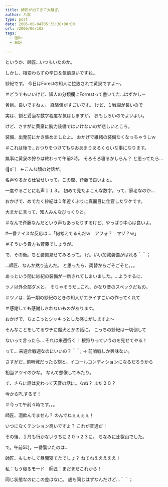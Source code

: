 ```yaml
---
title: 師匠が出てきて大騒ぎ。
author: 八雲
type: post
date: 2006-06-04T05:35:38+00:00
url: /2006/06/102
tags:
  - 信On
  - 日記

---
```

というか、師匠…いつもいたのか。
  
しかし、相変わらずの辛口＆気前良いですね…

紗紀です。 今日はForestの知人に拉致されて黄泉ですよ～。
  
＃どうでもいいけど、知人の分類欄にForrestって書いてた…はずかしー
  
黄泉。良いですねぇ。 経験値がすごいです。 けど、１戦闘が長いので
  
実は、割と妥当な数字程度な気はしますが。 おもしろいのでよいよい。
  
けど、さすがに黄泉に腕力装備ではいけないのが悲しいところ。
  
装備、出発前にかき集めましたよ。 おかげで維緒の装備なくなっちゃうしｗ
  
＃これは後で…おつりをつけてもなおあまりあるくらいな事になります。
  
無事に黄泉の狩りは終わって午前2時。 そろそろ寝るかしらん？ と思ってたら…

(ﾟoﾟ） ←こんな顔の対話が。
  
名声やるから仕官せいって。この際、斉藤で良いよと。
  
一度やるごとに名声１１３。 初めて見たよこんな数字。って、家老なのか…
  
おかげで、めでたく紗紀は１年近くぶりに真面目に仕官したワケです。
  
大まかに言って、知人みんなびっくりと。
  
＃なんで斉藤なんだという声もあったりするけど、やっぱり中心は良いよ。
  
#一番ナイスな反応は…「何考えてるんだｗ　アフォ？　マゾ？ｗ」
  
＃そういう貴方も斉藤でしょうが。

で、その後。ちと装備見せてみろって。 げ。いい加減装備がばれる＾＾；
  
…師匠、なんか黙り込んだ。 と思ったら、両替からごそごそと。。。
  
あっという間に紗紀の装備が一新されてしまいました。…ようするに、
  
ツノ以外全部ダメと。 そりゃそうだ…これ、かなり昔のスペックだもの。
  
＃ツノは…第一期の紗紀のときの知人がエライすごいの作ってくれて
  
＃感謝しても感謝しきれないものがあります。
  
おかげで、ちょこっとシャキっとした感じがしますよ～

そんなことをしてるウチに魔犬とかの話に。 こっちの紗紀は一切倒して
  
ないって言ったら… それは来週行く！ 根狩りっていうのを見せてやる！
  
って… 来週合戦週なのにいいの？＾＾; → 前哨戦しか興味ない。
  
さすがだ…前哨戦だったら割と、イコールコンディションになるだろうから
  
相当アツイのかな。 なんて想像してみたり。

で、さらに話は変わって天音の話に。なぬ？ まだ２０？
  
今からPLするぞ！
  
＃今って午前４時です。。。
  
師匠、酒飲んでません？ のんでねぇぇぇぇ！
  
いつになくテンション高いですよ？ これが普通だ！
  
その後、１丹も行かないうちに２０→２３に。 ちなみに比叡山でした。

で。午前5時。一番驚いたのは…
  
師匠、もしかして昼間寝てたでしょ？ ねてねえええええ！
  
私：もう寝るモード　師匠：まだまだこれから！
  
同じ状態なのにこの差はなに。 歳も同じはずなんだけど…＾＾；

